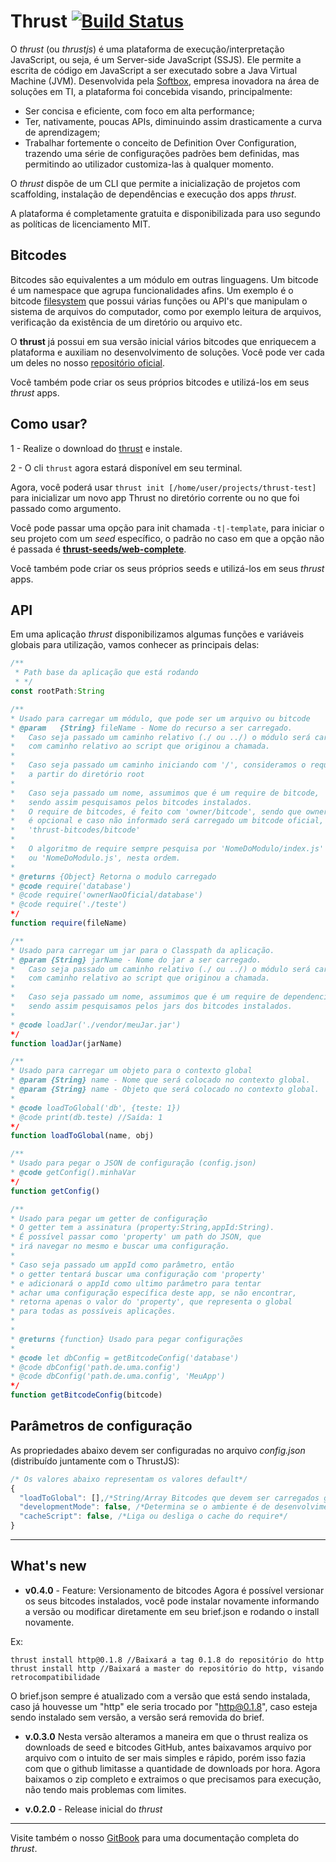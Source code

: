 Thrust [![Build Status](https://travis-ci.org/Thrustjs/thrust.svg?branch=master)](https://travis-ci.org/Thrustjs/thrust)
===============

O *thrust* (ou *thrustjs*) é uma plataforma de execução/interpretação JavaScript, ou seja, é um Server-side JavaScript (SSJS). Ele permite a escrita de código em JavaScript a ser executado sobre a Java Virtual Machine (JVM).
Desenvolvida pela [Softbox], empresa inovadora na área de soluções em TI, a plataforma foi concebida visando, principalmente:
 - Ser concisa e eficiente, com foco em alta performance;
 - Ter, nativamente, poucas APIs, diminuindo assim drasticamente a curva de aprendizagem;
 - Trabalhar fortemente o conceito de Definition Over Configuration, trazendo uma série de configurações padrões bem definidas, mas permitindo ao utilizador customiza-las à qualquer momento.

 O *thrust* dispõe de um CLI que permite a inicialização de projetos com scaffolding, instalação de dependências e execução dos apps *thrust*.

 A plataforma é completamente gratuita e disponibilizada para uso segundo as políticas de licenciamento MIT.


## Bitcodes

Bitcodes são equivalentes a um módulo em outras linguagens. Um bitcode é um namespace que agrupa funcionalidades afins.
Um exemplo é o bitcode [filesystem](https://github.com/thrust-bitcodes/filesystem) que possui várias funções ou API's que manipulam o sistema de arquivos do computador, como por exemplo leitura de arquivos, verificação da existência de um diretório ou arquivo etc.

O **thrust** já possui em sua versão inicial vários bitcodes que enriquecem a plataforma e auxiliam no desenvolvimento de soluções. Você pode ver cada um deles no nosso [repositório oficial](https://github.com/thrust-bitcodes).

Você também pode criar os seus próprios bitcodes e utilizá-los em seus *thrust* apps.

## Como usar?

 1 - Realize o download do [thrust] e instale.

 2 - O cli ```thrust``` agora estará disponível em seu terminal.

Agora, você poderá usar ```thrust init [/home/user/projects/thrust-test]``` para inicializar um novo app Thrust no diretório corrente ou no que foi passado como argumento.

Você pode passar uma opção para init chamada ```-t|-template```, para iniciar o seu projeto com um *seed* específico, o padrão no caso em que a opção não é passada é **[thrust-seeds/web-complete]**.

Você também pode criar os seus próprios seeds e utilizá-los em seus *thrust* apps.

## API

Em uma aplicação *thrust* disponibilizamos algumas funções e variáveis globais para utilização, vamos conhecer as principais delas:

```javascript
/**
 * Path base da aplicação que está rodando
 * */
const rootPath:String

/**
* Usado para carregar um módulo, que pode ser um arquivo ou bitcode
* @param   {String} fileName - Nome do recurso a ser carregado.
*   Caso seja passado um caminho relativo (./ ou ../) o módulo será carregado
*   com caminho relativo ao script que originou a chamada.
*
*   Caso seja passado um caminho iniciando com '/', consideramos o require
*   a partir do diretório root
*
*   Caso seja passado um nome, assumimos que é um require de bitcode,
*   sendo assim pesquisamos pelos bitcodes instalados.
*   O require de bitcodes, é feito com 'owner/bitcode', sendo que owner
*   é opcional e caso não informado será carregado um bitcode oficial,
*   'thrust-bitcodes/bitcode'
*
*   O algoritmo de require sempre pesquisa por 'NomeDoModulo/index.js'
*   ou 'NomeDoModulo.js', nesta ordem.
*
* @returns {Object} Retorna o modulo carregado
* @code require('database')
* @code require('ownerNaoOficial/database')
* @code require('./teste')
*/
function require(fileName)

/**
* Usado para carregar um jar para o Classpath da aplicação.
* @param {String} jarName - Nome do jar a ser carregado.
*   Caso seja passado um caminho relativo (./ ou ../) o módulo será carregado
*   com caminho relativo ao script que originou a chamada.
*
*   Caso seja passado um nome, assumimos que é um require de dependencia de um bitcode,
*   sendo assim pesquisamos pelos jars dos bitcodes instalados.
*
* @code loadJar('./vendor/meuJar.jar')
*/
function loadJar(jarName)

/**
* Usado para carregar um objeto para o contexto global
* @param {String} name - Nome que será colocado no contexto global.
* @param {String} name - Objeto que será colocado no contexto global.
*
* @code loadToGlobal('db', {teste: 1})
* @code print(db.teste) //Saída: 1
*/
function loadToGlobal(name, obj)

/**
* Usado para pegar o JSON de configuração (config.json)
* @code getConfig().minhaVar
*/
function getConfig()

/**
* Usado para pegar um getter de configuração
* O getter tem a assinatura (property:String,appId:String).
* É possível passar como 'property' um path do JSON, que
* irá navegar no mesmo e buscar uma configuração.
*
* Caso seja passado um appId como parâmetro, então
* o getter tentará buscar uma configuração com 'property'
* e adicionará o appId como ultimo parâmetro para tentar
* achar uma configuração específica deste app, se não encontrar,
* retorna apenas o valor do 'property', que representa o global
* para todas as possíveis aplicações.
*
*
* @returns {function} Usado para pegar configurações
*
* @code let dbConfig = getBitcodeConfig('database')
* @code dbConfig('path.de.uma.config')
* @code dbConfig('path.de.uma.config', 'MeuApp')
*/
function getBitcodeConfig(bitcode)
```

## Parâmetros de configuração
As propriedades abaixo devem ser configuradas no arquivo *config.json* (distribuído juntamente com o ThrustJS):

``` javascript
/* Os valores abaixo representam os valores default*/
{
  "loadToGlobal": [],/*String/Array Bitcodes que devem ser carregados globalmente*/
  "developmentMode": false, /*Determina se o ambiente é de desenvolviment ou não (desabilita cache dp require)*/
  "cacheScript": false, /*Liga ou desliga o cache do require*/
}
```

---
## What's new

* **v0.4.0** - Feature: Versionamento de bitcodes
Agora é possível versionar os seus bitcodes instalados, você pode instalar novamente informando a versão ou modificar diretamente em seu brief.json e rodando o install novamente.

Ex:
```
thrust install http@0.1.8 //Baixará a tag 0.1.8 do repositório do http
thrust install http //Baixará a master do repositório do http, visando retrocompatibilidade
```
O brief.json sempre é atualizado com a versão que está sendo instalada, caso já houvesse um "http" ele seria trocado por "http@0.1.8", caso esteja sendo instalado sem versão, a versão será removida do brief.

* **v.0.3.0**
Nesta versão alteramos a maneira em que o thrust realiza os downloads de seed e bitcodes GitHub, antes baixavamos arquivo por arquivo com o intuito de ser mais simples e rápido, porém isso fazia com que o github limitasse a quantidade de downloads por hora. Agora baixamos o zip completo e extraimos o que precisamos para execução, não tendo mais problemas com limites.

* **v.0.2.0** - Release inicial do *thrust*

---

Visite também o nosso [GitBook] para uma documentação completa do *thrust*.

[thrust]: https://github.com/Thrustjs/thrust/releases
[thrust-seeds/web-complete]: https://github.com/thrust-seeds/web-complete
[GitBook]: https://thrustjs.gitbooks.io/thrustjs/
[Softbox]: http://www.softbox.com.br/

